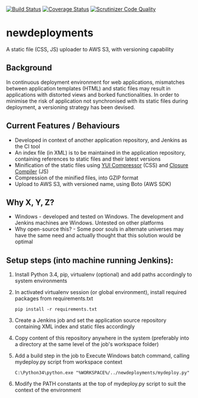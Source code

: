 [![Build Status](https://travis-ci.org/azam-a/newdeployments.svg?branch=master)](https://travis-ci.org/azam-a/newdeployments) [![Coverage Status](https://coveralls.io/repos/azam-a/newdeployments/badge.svg?branch=master)](https://coveralls.io/r/azam-a/newdeployments?branch=master) [![Scrutinizer Code Quality](https://scrutinizer-ci.com/g/azam-a/newdeployments/badges/quality-score.png?b=master)](https://scrutinizer-ci.com/g/azam-a/newdeployments/?branch=master)

# newdeployments

A static file (CSS, JS) uploader to AWS S3, with versioning capability

## Background

In continuous deployment environment for web applications, mismatches between application templates (HTML) and static files may result in applications with distorted views and borked functionalities. In order to minimise the risk of application not synchronised with its static files during deployment, a versioning strategy has been devised.

## Current Features / Behaviours

- Developed in context of another application repository, and Jenkins as the CI tool
- An index file (in XML) is to be maintained in the application repository, containing references to static files and their latest versions
- Minification of the static files using [YUI Compressor](http://yui.github.io/yuicompressor/) (CSS) and [Closure Compiler](https://developers.google.com/closure/compiler/) (JS)
- Compression of the minified files, into GZIP format
- Upload to AWS S3, with versioned name, using Boto (AWS SDK)


## Why X, Y, Z?

- Windows - developed and tested on Windows. The development and Jenkins machines are Windows. Untested on other platforms
- Why open-source this? - Some poor souls in alternate universes may have the same need and actually thought that this solution would be optimal


## Setup steps (into machine running Jenkins):

1. Install Python 3.4, pip, virtualenv (optional) and add paths accordingly to system environments

2. In activated virtualenv session (or global environment), install required packages from requirements.txt

    ```
    pip install -r requirements.txt
    ```

3. Create a Jenkins job and set the application source repository containing XML index and static files accordingly

4. Copy content of this repository anywhere in the system (preferably into a directory at the same level of the job's workspace folder)

5. Add a build step in the job to Execute Windows batch command, calling mydeploy.py script from workspace context

    ```
    C:\Python34\python.exe "%WORKSPACE%/../newdeployments/mydeploy.py"
    ```

6. Modify the PATH constants at the top of mydeploy.py script to suit the context of the environment
